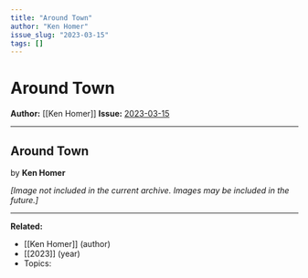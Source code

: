 ```yaml
---
title: "Around Town"
author: "Ken Homer"
issue_slug: "2023-03-15"
tags: []
---
```


# Around Town

**Author:** [[Ken Homer]]
**Issue:** [2023-03-15](https://plex.collectivesensecommons.org/2023-03-15/)

---

## Around Town
by **Ken Homer**

*[Image not included in the current archive. Images may be included in the future.]*

---

**Related:**
- [[Ken Homer]] (author)
- [[2023]] (year)
- Topics: 

